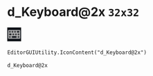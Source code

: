# d_Keyboard@2x `32x32`
<img src="/img/d_Keyboard.png" width=32 height=32>

``` CSharp
EditorGUIUtility.IconContent("d_Keyboard@2x")
```
```
d_Keyboard@2x
```
